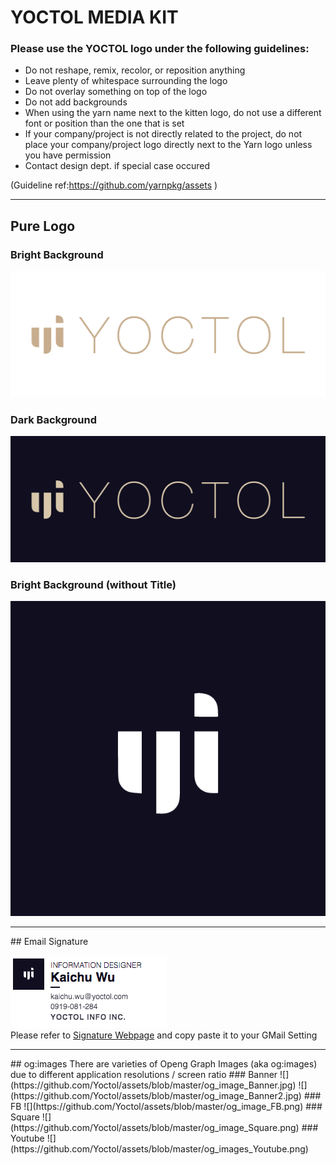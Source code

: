 # YOCTOL MEDIA KIT
### Please use the YOCTOL logo under the following guidelines:

- Do not reshape, remix, recolor, or reposition anything
- Leave plenty of whitespace surrounding the logo
- Do not overlay something on top of the logo
- Do not add backgrounds
- When using the yarn name next to the kitten logo, do not use a different font or position than the one that is set
- If your company/project is not directly related to the project, do not place your company/project logo directly next to the Yarn logo unless you have permission
- Contact design dept. if special case occured

(Guideline ref:https://github.com/yarnpkg/assets )


<hr />

## Pure Logo
### Bright Background
![](https://github.com/Yoctol/assets/blob/master/Yoctol_Logo__BrightBg.png)
### Dark Background
![](https://github.com/Yoctol/assets/blob/master/Yoctol_Logo__DarkBg.png)
### Bright Background (without Title)
![](https://github.com/Yoctol/assets/blob/master/LogoOnly.png)

<hr />
## Email Signature

![](https://github.com/Yoctol/assets/blob/master/Signature_Snapshot.png)
<br />
Please refer to [Signature Webpage](https://dl.dropboxusercontent.com/u/19373021/YOCTOL/testing%20pool/signature_03.html)
and copy paste it to your GMail Setting

<hr />
## og:images
There are varieties of Openg Graph Images (aka og:images) due to different application resolutions / screen ratio
### Banner
![](https://github.com/Yoctol/assets/blob/master/og_image_Banner.jpg)
![](https://github.com/Yoctol/assets/blob/master/og_image_Banner2.jpg)
### FB
![](https://github.com/Yoctol/assets/blob/master/og_image_FB.png)
### Square
![](https://github.com/Yoctol/assets/blob/master/og_image_Square.png)
### Youtube
![](https://github.com/Yoctol/assets/blob/master/og_images_Youtube.png)
